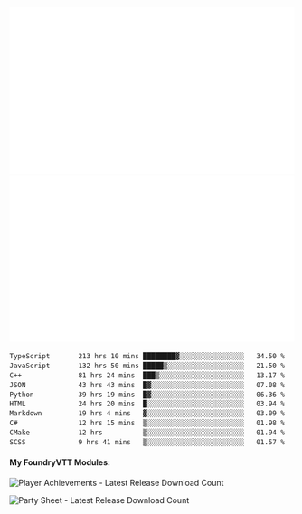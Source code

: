 
![](https://raw.githubusercontent.com/eddiedover/ghstats/master/generated/overview.svg)
![](https://raw.githubusercontent.com/eddiedover/ghstats/master/generated/languages.svg)

<!--START_SECTION:waka-->

```txt
TypeScript       213 hrs 10 mins ████████▓░░░░░░░░░░░░░░░░   34.50 %
JavaScript       132 hrs 50 mins █████▒░░░░░░░░░░░░░░░░░░░   21.50 %
C++              81 hrs 24 mins  ███▒░░░░░░░░░░░░░░░░░░░░░   13.17 %
JSON             43 hrs 43 mins  █▓░░░░░░░░░░░░░░░░░░░░░░░   07.08 %
Python           39 hrs 19 mins  █▓░░░░░░░░░░░░░░░░░░░░░░░   06.36 %
HTML             24 hrs 20 mins  █░░░░░░░░░░░░░░░░░░░░░░░░   03.94 %
Markdown         19 hrs 4 mins   ▓░░░░░░░░░░░░░░░░░░░░░░░░   03.09 %
C#               12 hrs 15 mins  ▒░░░░░░░░░░░░░░░░░░░░░░░░   01.98 %
CMake            12 hrs          ▒░░░░░░░░░░░░░░░░░░░░░░░░   01.94 %
SCSS             9 hrs 41 mins   ▒░░░░░░░░░░░░░░░░░░░░░░░░   01.57 %
```

<!--END_SECTION:waka-->

#### My FoundryVTT Modules:

  ![Player Achievements - Latest Release Download Count](https://img.shields.io/badge/dynamic/json?label=Player%20Achievements%20-%20Downloads@latest&query=assets%5B1%5D.download_count&url=https%3A%2F%2Fapi.github.com%2Frepos%2FEddieDover%2Ffvtt-player-achievements%2Freleases%2Flatest)

  ![Party Sheet - Latest Release Download Count](https://img.shields.io/badge/dynamic/json?label=Party%20Sheet%20-%20Downloads@latest&query=assets%5B1%5D.download_count&url=https%3A%2F%2Fapi.github.com%2Frepos%2FEddieDover%2Ffvtt-party-sheet%2Freleases%2Flatest)

<a rel="me" href="https://techhub.social/@EddieDover"></a>
